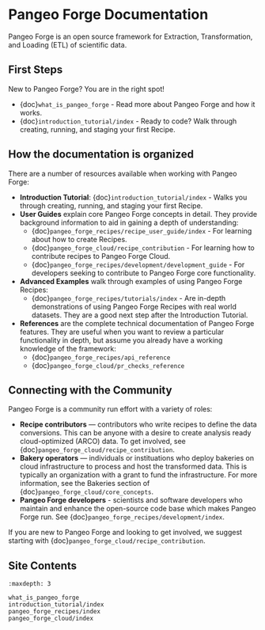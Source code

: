 # Pangeo Forge Documentation

Pangeo Forge is an open source framework for Extraction, Transformation, and Loading (ETL) of scientific data.

## First Steps

New to Pangeo Forge? You are in the right spot!

- {doc}`what_is_pangeo_forge` - Read more about Pangeo Forge and how it works.
- {doc}`introduction_tutorial/index` - Ready to code? Walk through creating, running, and staging your first Recipe.

## How the documentation is organized

There are a number of resources available when working with Pangeo Forge:

- **Introduction Tutorial**: {doc}`introduction_tutorial/index` - Walks you through creating, running, and staging your first Recipe.
- **User Guides** explain core Pangeo Forge concepts in detail. They provide
  background information to aid in gaining a depth of understanding:
  - {doc}`pangeo_forge_recipes/recipe_user_guide/index` - For learning about how to create Recipes.
  - {doc}`pangeo_forge_cloud/recipe_contribution` - For learning how to contribute recipes to Pangeo Forge Cloud.
  - {doc}`pangeo_forge_recipes/development/development_guide` - For developers seeking to contribute to Pangeo Forge core functionality.
- **Advanced Examples** walk through examples of using Pangeo Forge Recipes:
  - {doc}`pangeo_forge_recipes/tutorials/index` - Are in-depth demonstrations of using Pangeo Forge Recipes with real world datasets. They are a good next step after the Introduction Tutorial.
- **References** are the complete technical documentation of Pangeo Forge features.  They are useful when you want to review a particular functionality in depth,
but assume you already have a working knowledge of the framework:
  - {doc}`pangeo_forge_recipes/api_reference`
  - {doc}`pangeo_forge_cloud/pr_checks_reference`


## Connecting with the Community

Pangeo Forge is a community run effort with a variety of roles:

- **Recipe contributors** — contributors who write recipes to define the data conversions. This can be anyone with a desire to create analysis ready cloud-optimized (ARCO) data. To get involved, see {doc}`pangeo_forge_cloud/recipe_contribution`.
- **Bakery operators** — individuals or instituations who deploy bakeries on cloud infrastructure to process and host the transformed data. This is typically an organization with a grant to fund the infrastructure. For more information, see the Bakeries section of {doc}`pangeo_forge_cloud/core_concepts`.
- **Pangeo Forge developers** - scientists and software developers who maintain and enhance the open-source code base which makes Pangeo Forge run. See {doc}`pangeo_forge_recipes/development/index`.

If you are new to Pangeo Forge and looking to get involved, we suggest starting with  {doc}`pangeo_forge_cloud/recipe_contribution`.


## Site Contents

```{toctree}
:maxdepth: 3

what_is_pangeo_forge
introduction_tutorial/index
pangeo_forge_recipes/index
pangeo_forge_cloud/index
```
